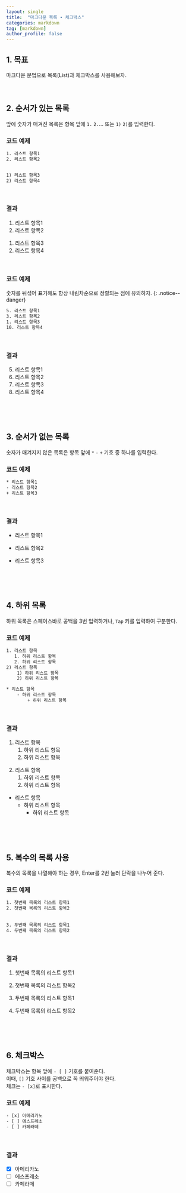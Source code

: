 ```yaml
---
layout: single
title:  "마크다운 목록 ∙ 체크박스"
categories: markdown
tag: [markdown]
author_profile: false
---
```


## 1. 목표
마크다운 문법으로 목록(List)과 체크박스를 사용해보자.
<br>
<br>
<br>



## 2. 순서가 있는 목록
앞에 숫자가 매겨진 목록은 항목 앞에 <code>1.</code> <code>2.</code>... 또는 <code>1)</code> <code>2)</code>를 입력한다.
<br>

### 코드 예제
```html
1. 리스트 항목1
2. 리스트 항목2


1) 리스트 항목3
2) 리스트 항목4 
```
<br>

### 결과
1. 리스트 항목1
2. 리스트 항목2


1) 리스트 항목3
2) 리스트 항목4 
<br>

### 코드 예제
숫자를 뒤섞어 표기해도 항상 내림차순으로 정렬되는 점에 유의하자.
{: .notice--danger}

```html
5. 리스트 항목1
3. 리스트 항목2
1. 리스트 항목3
10. 리스트 항목4 
```
<br>

### 결과
5. 리스트 항목1
3. 리스트 항목2
1. 리스트 항목3
10. 리스트 항목4 
<br>
<br>
<br>



## 3. 순서가 없는 목록
숫자가 매겨지지 않은 목록은 항목 앞에 <code>*</code> <code>-</code> <code>+</code> 기호 중 하나를 입력한다.
<br>

### 코드 예제
```html
* 리스트 항목1
- 리스트 항목2
+ 리스트 항목3
```
<br>

### 결과
* 리스트 항목1
- 리스트 항목2
+ 리스트 항목3
<br>
<br>
<br>



## 4. 하위 목록
하위 목록은 스페이스바로 공백을 3번 입력하거나, <code>Tap</code> 키를 입력하여 구분한다.
<br>

### 코드 예제
```html
1. 리스트 항목
   1. 하위 리스트 항목
   2. 하위 리스트 항목
2) 리스트 항목
    1) 하위 리스트 항목
    2) 하위 리스트 항목

* 리스트 항목
    - 하위 리스트 항목
        + 하위 리스트 항목
```
<br>

### 결과
1. 리스트 항목
   1. 하위 리스트 항목
   2. 하위 리스트 항목
2) 리스트 항목
    1) 하위 리스트 항목
    2) 하위 리스트 항목

* 리스트 항목
    - 하위 리스트 항목
        + 하위 리스트 항목
<br>
<br>
<br>



## 5. 복수의 목록 사용
복수의 목록을 나열해야 하는 경우, Enter를 2번 눌러 단락을 나누어 준다.
<br>

### 코드 예제
```html
1. 첫번째 목록의 리스트 항목1
2. 첫번째 목록의 리스트 항목2
  
  
3. 두번째 목록의 리스트 항목1
4. 두번째 목록의 리스트 항목2
```
<br>

### 결과
1. 첫번째 목록의 리스트 항목1
2. 첫번째 목록의 리스트 항목2
  
  
3. 두번째 목록의 리스트 항목1
4. 두번째 목록의 리스트 항목2
<br>
<br>
<br>



## 6. 체크박스
체크박스는 항목 앞에 <code>- [ ]</code> 기호를 붙여준다.  
이때, <code>[]</code> 기호 사이를 공백으로 꼭 띄워주어야 한다.  
체크는 <code>- [x]</code>로 표시한다.
<br>

### 코드 예제
```html
- [x] 아메리카노
- [ ] 에스프레소
- [ ] 카페라떼
```
<br>

### 결과
- [x] 아메리카노
- [ ] 에스프레소
- [ ] 카페라떼
